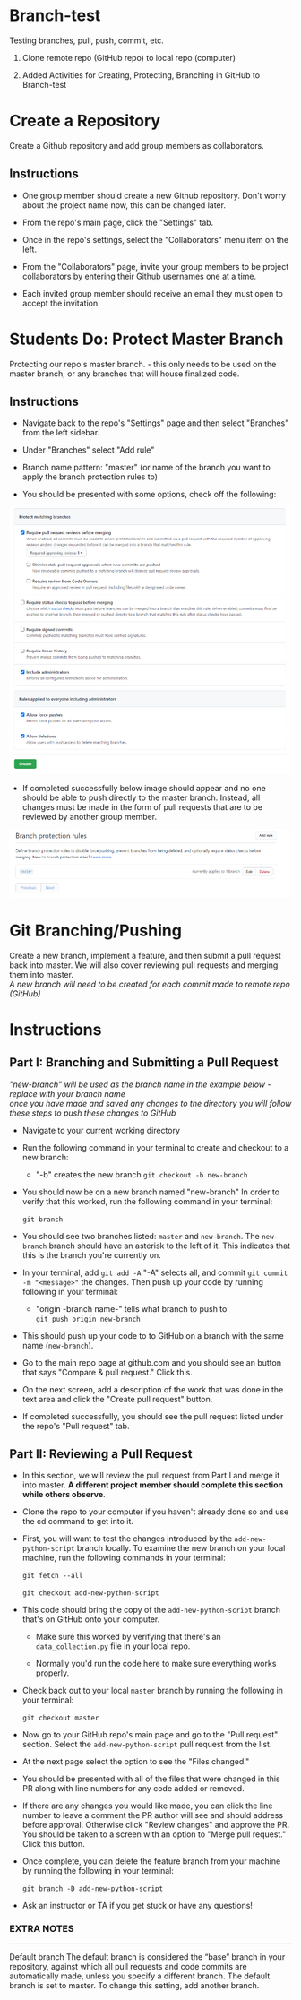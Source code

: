 # Branch-test
Testing branches, pull, push, commit, etc. 

1. Clone remote repo (GitHub repo) to local repo (computer)

2. Added Activities for Creating, Protecting, Branching in GitHub to Branch-test

# Create a Repository

Create a Github repository and add group members as collaborators.

## Instructions

* One group member should create a new Github repository. Don't worry about the project name now, this can be changed later.

* From the repo's main page, click the "Settings" tab.

* Once in the repo's settings, select the "Collaborators" menu item on the left.

* From the "Collaborators" page, invite your group members to be project collaborators by entering their Github usernames one at a time.

* Each invited group member should receive an email they must open to accept the invitation.

# Students Do: Protect Master Branch

Protecting our repo's master branch. - this only needs to be used on the master branch, or any branches that will house finalized code.

## Instructions

* Navigate back to the repo's "Settings" page and then select "Branches" from the left sidebar.

* Under "Branches" select "Add rule"

* Branch name pattern: "master" (or name of the branch you want to apply the branch protection rules to)

* You should be presented with some options, check off the following:

![branch-protection-options](Images/branch-protection-options.png)

* If completed successfully below image should appear and no one should be able to push directly to the master branch. Instead, all changes must be made in the form of pull requests that are to be reviewed by another group member.

![branch-protection-complete](Images/branch-protection-complete.png)


# Git Branching/Pushing

Create a new branch, implement a feature, and then submit a pull request back into master. We will also cover reviewing pull requests and merging them into master.<br>
*A new branch will need to be created for each commit made to remote repo (GitHub)*

# Instructions

## Part I: Branching and Submitting a Pull Request

*"new-branch" will be used as the branch name in the example below - replace with your branch name*<br>
*once you have made and saved any changes to the directory you will follow these steps to push these changes to GitHub*

* Navigate to your current working directory

* Run the following command in your terminal to create and checkout to a new branch:
    * "-b" creates the new branch
  `git checkout -b new-branch`
  
* You should now be on a new branch named "new-branch" In order to verify that this worked, run the following command in your terminal:

  `git branch`

* You should see two branches listed: `master` and `new-branch`. The `new-branch` branch should have an asterisk to the left of it. This indicates that this is the branch you're currently on.

* In your terminal, add `git add -A` "-A" selects all, and commit `git commit -m "<message>"` the changes. Then push up your code by running following in your terminal:
    * "origin -branch name-" tells what branch to push to  
  `git push origin new-branch`

* This should push up your code to to GitHub on a branch with the same name (`new-branch`).

* Go to the main repo page at github.com and you should see an button that says "Compare & pull request." Click this.

* On the next screen, add a description of the work that was done in the text area and click the "Create pull request" button.

* If completed successfully, you should see the pull request listed under the repo's "Pull request" tab.

## Part II: Reviewing a Pull Request

* In this section, we will review the pull request from Part I and merge it into master. **A different project member should complete this section while others observe**.

* Clone the repo to your computer if you haven't already done so and use the cd command to get into it.

* First, you will want to test the changes introduced by the `add-new-python-script` branch locally. To examine the new branch on your local machine, run the following commands in your terminal:

  `git fetch --all`

  `git checkout add-new-python-script`

* This code should bring the copy of the `add-new-python-script` branch that's on GitHub onto your computer.

  * Make sure this worked by verifying that there's an `data_collection.py` file in your local repo.

  * Normally you'd run the code here to make sure everything works properly.

* Check back out to your local `master` branch by running the following in your terminal:

  `git checkout master`

* Now go to your GitHub repo's main page and go to the "Pull request" section. Select the `add-new-python-script` pull request from the list.

* At the next page select the option to see the "Files changed."

* You should be presented with all of the files that were changed in this PR along with line numbers for any code added or removed.

* If there are any changes you would like made, you can click the line number to leave a comment the PR author will see and should address before approval. Otherwise click "Review changes" and approve the PR. You should be taken to a screen with an option to "Merge pull request." Click this button.

* Once complete, you can delete the feature branch from your machine by running the following in your terminal:

  `git branch -D add-new-python-script`

* Ask an instructor or TA if you get stuck or have any questions!


### EXTRA NOTES
------
Default branch
The default branch is considered the “base” branch in your repository, against which all pull requests and code commits are automatically made, unless you specify a different branch.
The default branch is set to master. To change this setting, add another branch.
